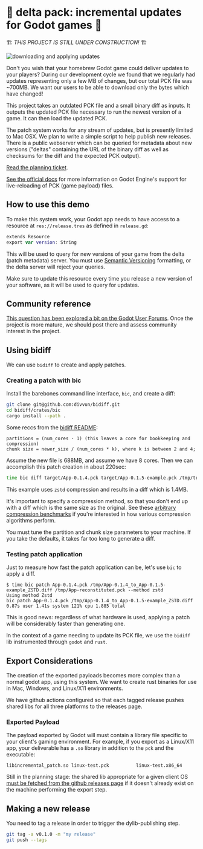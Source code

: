 # 🚧 delta pack: incremental updates for Godot games 🚧

🏗 _THIS PROJECT IS STILL UNDER CONSTRUCTION!_ 🏗

![downloading and applying updates](https://user-images.githubusercontent.com/38859656/103387434-c9408080-4ad1-11eb-9249-f7d2d14b8abb.gif) 

Don't you wish that your homebrew Godot game could deliver updates to your players?  During our development cycle we found that we regularly had updates representing only a few MB of changes, but our total PCK file was ~700MB.  We want our users to be able to download only the bytes which have changed!

This project takes an outdated PCK file and a small binary diff as inputs. It outputs the updated PCK file necessary to run the newest version of a game. It can then load the updated PCK.

The patch system works for any stream of updates, but is presently limited to Mac OSX.  We plan to write a simple script to help publish new releases. There is a public webserver which can be queried for metadata about new versions ("deltas" containing the URL of the binary diff as well as checksums for the diff and the expected PCK output).

[Read the planning ticket](https://github.com/Terkwood/godot-incremental-patch/issues/2).

[See the official docs](https://godot-es-docs.readthedocs.io/en/latest/getting_started/workflow/export/exporting_pcks.html) for more information on Godot Engine's support for live-reloading of PCK (game payload) files.

## How to use this demo

To make this system work, your Godot app needs to have access to a resource at `res://release.tres` as defined in `release.gd`:

```swift 
extends Resource
export var version: String
```

This will be used to query for new versions of your game from the delta (patch metadata) server.  You must use [Semantic Versioning](https://semver.org) formatting, or the delta server will reject your queries.

Make sure to update this resource every time you release a new version of your software, as it will be used to query for updates. 

## Community reference

[This question has been explored a bit on the Godot User Forums](https://godotengine.org/qa/23165/can-we-hot-update-gdscript).  Once the project is more mature, we should post there and assess community interest in the project.

## Using bidiff

We can use `bidiff` to create and apply patches. 

### Creating a patch with bic

Install the barebones command line interface, `bic`, and create a diff:

```sh
git clone git@github.com:divvun/bidiff.git
cd bidiff/crates/bic
cargo install --path .
```

Some reccs from the [bidiff README](https://github.com/divvun/bidiff#what-makes-bidiff-different):

```text
partitions = (num_cores - 1) (this leaves a core for bookkeeping and compression)
chunk size = newer_size / (num_cores * k), where k is between 2 and 4;
```

Assume the new file is 688MB, and assume we have 8 cores. Then we can accomplish this patch creation in about 220sec:

```sh
time bic diff target/App-0.1.4.pck target/App-0.1.5-example.pck /tmp/tryagain-bidiff.diff --sort-partitions 7 --scan-chunk-size 28666666 --method zstd
```

This example uses `zstd` compression and results in a diff which is 1.4MB.

It's important to specify a compression method, so that you don't end up with a diff which is the same size as the original. See these [arbitrary compression benchmarks](https://quixdb.github.io/squash-benchmark/#results) if you're interested in how various compression algorithms perform.

You must tune the partition and chunk size parameters to your machine. If you take the defaults, it takes far too long to generate a diff.

### Testing patch application

Just to measure how fast the patch application can be, let's use `bic` to apply a diff. 

```text
$ time bic patch App-0.1.4.pck /tmp/App-0.1.4_to_App-0.1.5-example_ZSTD.diff /tmp/App-reconstituted.pck --method zstd
Using method Zstd
bic patch App-0.1.4.pck /tmp/App-0.1.4_to_App-0.1.5-example_ZSTD.diff    0.87s user 1.41s system 121% cpu 1.885 total 
```

This is good news: regardless of what hardware is used, applying a patch will be considerably faster than generating one.

In the context of a game needing to update its PCK file, we use the `bidiff` lib instrumented through `godot` and `rust`.

## Export Considerations

The creation of the exported payloads becomes more complex than a normal godot app, using this system.  We want to create rust binaries for use in Mac, Windows, and Linux/X11 environments.

We have github actions configured so that each tagged release pushes shared libs for all three platforms to the releases page.

### Exported Payload

The payload exported by Godot will must contain a library file specific to your client's gaming environment. For example, if you export as a Linux/X11 app, your deliverable has a `.so` library in addition to the `pck` and the executable:

```text
libincremental_patch.so linux-test.pck          linux-test.x86_64
```

Still in the planning stage: the shared lib appropriate for a given client OS [must be fetched from the github releases page](https://github.com/Terkwood/delta-pack/issues/5) if it doesn't already exist on the machine performing the export step.

## Making a new release

You need to tag a release in order to trigger the dylib-publishing step.

```sh
git tag -a v0.1.0 -m "my release"
git push --tags
```
